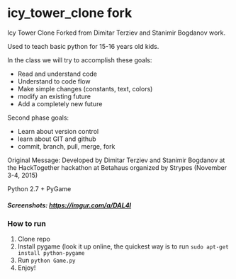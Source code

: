 # icy_tower_clone fork
Icy Tower Clone
Forked from Dimitar Terziev and Stanimir Bogdanov work.

Used to teach basic python for 15-16 years old kids.

In the class we will try to accomplish these goals:
- Read and understand code
- Understand to code flow
- Make simple changes (constants, text, colors)
- modify an existing future
- Add a completely new future

Second phase goals:
- Learn about version control
- learn about GIT and github
- commit, branch, pull, merge, fork

Original Message:
Developed by Dimitar Terziev and Stanimir Bogdanov
at the HackTogether hackathon at Betahaus organized by Strypes (November 3-4, 2015)

Python 2.7 + PyGame

##### Screenshots: https://imgur.com/a/DAL4l

### How to run
1. Clone repo
2. Install pygame (look it up online, the quickest way is to run ```sudo apt-get install python-pygame```
3. Run ```python Game.py```
4. Enjoy!
